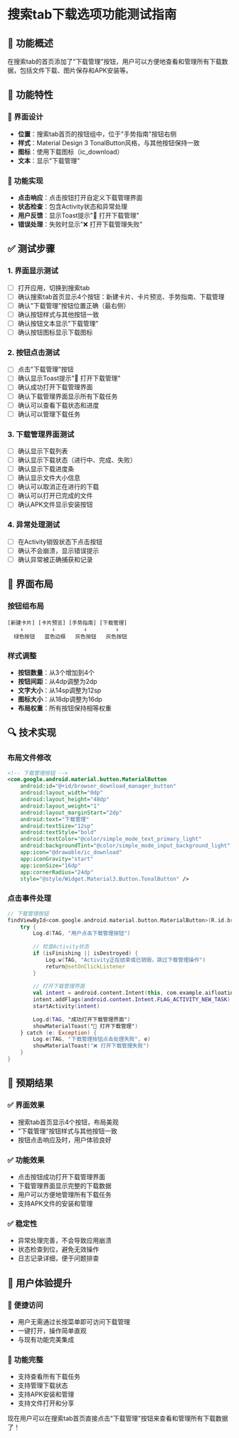 # 搜索tab下载选项功能测试指南

## 🎯 功能概述

在搜索tab的首页添加了"下载管理"按钮，用户可以方便地查看和管理所有下载数据，包括文件下载、图片保存和APK安装等。

## 🚀 功能特性

### 📱 界面设计
- **位置**：搜索tab首页的按钮组中，位于"手势指南"按钮右侧
- **样式**：Material Design 3 TonalButton风格，与其他按钮保持一致
- **图标**：使用下载图标（ic_download）
- **文本**：显示"下载管理"

### 🔧 功能实现
- **点击响应**：点击按钮打开自定义下载管理界面
- **状态检查**：包含Activity状态和异常处理
- **用户反馈**：显示Toast提示"📁 打开下载管理"
- **错误处理**：失败时显示"❌ 打开下载管理失败"

## ✅ 测试步骤

### 1. **界面显示测试**
- [ ] 打开应用，切换到搜索tab
- [ ] 确认搜索tab首页显示4个按钮：新建卡片、卡片预览、手势指南、下载管理
- [ ] 确认"下载管理"按钮位置正确（最右侧）
- [ ] 确认按钮样式与其他按钮一致
- [ ] 确认按钮文本显示"下载管理"
- [ ] 确认按钮图标显示下载图标

### 2. **按钮点击测试**
- [ ] 点击"下载管理"按钮
- [ ] 确认显示Toast提示"📁 打开下载管理"
- [ ] 确认成功打开下载管理界面
- [ ] 确认下载管理界面显示所有下载任务
- [ ] 确认可以查看下载状态和进度
- [ ] 确认可以管理下载任务

### 3. **下载管理界面测试**
- [ ] 确认显示下载列表
- [ ] 确认显示下载状态（进行中、完成、失败）
- [ ] 确认显示下载进度条
- [ ] 确认显示文件大小信息
- [ ] 确认可以取消正在进行的下载
- [ ] 确认可以打开已完成的文件
- [ ] 确认APK文件显示安装按钮

### 4. **异常处理测试**
- [ ] 在Activity销毁状态下点击按钮
- [ ] 确认不会崩溃，显示错误提示
- [ ] 确认异常被正确捕获和记录

## 🎨 界面布局

### 按钮组布局
```
[新建卡片] [卡片预览] [手势指南] [下载管理]
    ↓         ↓         ↓         ↓
  绿色按钮   蓝色边框   灰色按钮   灰色按钮
```

### 样式调整
- **按钮数量**：从3个增加到4个
- **按钮间距**：从4dp调整为2dp
- **文字大小**：从14sp调整为12sp
- **图标大小**：从18dp调整为16dp
- **布局权重**：所有按钮保持相等权重

## 🔍 技术实现

### 布局文件修改
```xml
<!-- 下载管理按钮 -->
<com.google.android.material.button.MaterialButton
    android:id="@+id/browser_download_manager_button"
    android:layout_width="0dp"
    android:layout_height="48dp"
    android:layout_weight="1"
    android:layout_marginStart="2dp"
    android:text="下载管理"
    android:textSize="12sp"
    android:textStyle="bold"
    android:textColor="@color/simple_mode_text_primary_light"
    android:backgroundTint="@color/simple_mode_input_background_light"
    app:icon="@drawable/ic_download"
    app:iconGravity="start"
    app:iconSize="16dp"
    app:cornerRadius="24dp"
    style="@style/Widget.Material3.Button.TonalButton" />
```

### 点击事件处理
```kotlin
// 下载管理按钮
findViewById<com.google.android.material.button.MaterialButton>(R.id.browser_download_manager_button)?.setOnClickListener {
    try {
        Log.d(TAG, "用户点击下载管理按钮")
        
        // 检查Activity状态
        if (isFinishing || isDestroyed) {
            Log.w(TAG, "Activity正在结束或已销毁，跳过下载管理操作")
            return@setOnClickListener
        }
        
        // 打开下载管理界面
        val intent = android.content.Intent(this, com.example.aifloatingball.download.DownloadManagerActivity::class.java)
        intent.addFlags(android.content.Intent.FLAG_ACTIVITY_NEW_TASK)
        startActivity(intent)
        
        Log.d(TAG, "成功打开下载管理界面")
        showMaterialToast("📁 打开下载管理")
    } catch (e: Exception) {
        Log.e(TAG, "下载管理按钮点击处理失败", e)
        showMaterialToast("❌ 打开下载管理失败")
    }
}
```

## 🎯 预期结果

### ✅ 界面效果
- 搜索tab首页显示4个按钮，布局美观
- "下载管理"按钮样式与其他按钮一致
- 按钮点击响应及时，用户体验良好

### ✅ 功能效果
- 点击按钮成功打开下载管理界面
- 下载管理界面显示完整的下载数据
- 用户可以方便地管理所有下载任务
- 支持APK文件的安装和管理

### ✅ 稳定性
- 异常处理完善，不会导致应用崩溃
- 状态检查到位，避免无效操作
- 日志记录详细，便于问题排查

## 🚀 用户体验提升

### 📱 便捷访问
- 用户无需通过长按菜单即可访问下载管理
- 一键打开，操作简单直观
- 与现有功能完美集成

### 🔧 功能完整
- 支持查看所有下载任务
- 支持管理下载状态
- 支持APK安装和管理
- 支持文件打开和分享

现在用户可以在搜索tab首页直接点击"下载管理"按钮来查看和管理所有下载数据了！
